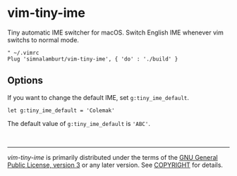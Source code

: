 vim-tiny-ime
========
Tiny automatic IME switcher for macOS. Switch English IME whenever vim switchs
to normal mode.

```vim
" ~/.vimrc
Plug 'simnalamburt/vim-tiny-ime', { 'do' : './build' }
```

## Options

If you want to change the default IME, set `g:tiny_ime_default`.

```vim
let g:tiny_ime_default = 'Colemak'
```

The default value of `g:tiny_ime_default` is `'ABC'`.

<br>

--------

*vim-tiny-ime* is primarily distributed under the terms of the [GNU General
Public License, version 3] or any later version. See [COPYRIGHT] for details.

[GNU General Public License, version 3]: LICENSE
[COPYRIGHT]: COPYRIGHT
